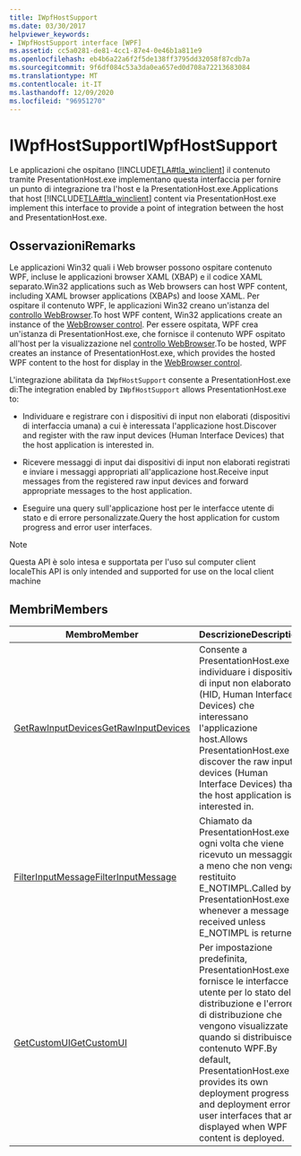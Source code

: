 ```yaml
---
title: IWpfHostSupport
ms.date: 03/30/2017
helpviewer_keywords:
- IWpfHostSupport interface [WPF]
ms.assetid: cc5a0281-de81-4cc1-87e4-0e46b1a811e9
ms.openlocfilehash: eb4b6a22a6f2f5de138ff3795dd32058f87cdb7a
ms.sourcegitcommit: 9f6df084c53a3da0ea657ed0d708a72213683084
ms.translationtype: MT
ms.contentlocale: it-IT
ms.lasthandoff: 12/09/2020
ms.locfileid: "96951270"
---
```

# <a name="iwpfhostsupport"></a><span data-ttu-id="a69dc-102">IWpfHostSupport</span><span class="sxs-lookup"><span data-stu-id="a69dc-102">IWpfHostSupport</span></span>

<span data-ttu-id="a69dc-103">Le applicazioni che ospitano [!INCLUDE[TLA#tla_winclient](../../../includes/tlasharptla-winclient-md.md)] il contenuto tramite PresentationHost.exe implementano questa interfaccia per fornire un punto di integrazione tra l'host e la PresentationHost.exe.</span><span class="sxs-lookup"><span data-stu-id="a69dc-103">Applications that host [!INCLUDE[TLA#tla_winclient](../../../includes/tlasharptla-winclient-md.md)] content via PresentationHost.exe implement this interface to provide a point of integration between the host and PresentationHost.exe.</span></span>  
  
## <a name="remarks"></a><span data-ttu-id="a69dc-104">Osservazioni</span><span class="sxs-lookup"><span data-stu-id="a69dc-104">Remarks</span></span>  

 <span data-ttu-id="a69dc-105">Le applicazioni Win32 quali i Web browser possono ospitare contenuto WPF, incluse le applicazioni browser XAML (XBAP) e il codice XAML separato.</span><span class="sxs-lookup"><span data-stu-id="a69dc-105">Win32 applications such as Web browsers can host WPF content, including XAML browser applications (XBAPs) and loose XAML.</span></span> <span data-ttu-id="a69dc-106">Per ospitare il contenuto WPF, le applicazioni Win32 creano un'istanza del [controllo WebBrowser](/previous-versions/windows/internet-explorer/ie-developer/platform-apis/aa752040(v=vs.85)).</span><span class="sxs-lookup"><span data-stu-id="a69dc-106">To host WPF content, Win32 applications create an instance of the [WebBrowser control](/previous-versions/windows/internet-explorer/ie-developer/platform-apis/aa752040(v=vs.85)).</span></span> <span data-ttu-id="a69dc-107">Per essere ospitata, WPF crea un'istanza di PresentationHost.exe, che fornisce il contenuto WPF ospitato all'host per la visualizzazione nel [controllo WebBrowser](/previous-versions/windows/internet-explorer/ie-developer/platform-apis/aa752040(v=vs.85)).</span><span class="sxs-lookup"><span data-stu-id="a69dc-107">To be hosted, WPF creates an instance of PresentationHost.exe, which provides the hosted WPF content to the host for display in the [WebBrowser control](/previous-versions/windows/internet-explorer/ie-developer/platform-apis/aa752040(v=vs.85)).</span></span>  
  
 <span data-ttu-id="a69dc-108">L'integrazione abilitata da `IWpfHostSupport` consente a PresentationHost.exe di:</span><span class="sxs-lookup"><span data-stu-id="a69dc-108">The integration enabled by `IWpfHostSupport` allows PresentationHost.exe to:</span></span>  
  
- <span data-ttu-id="a69dc-109">Individuare e registrare con i dispositivi di input non elaborati (dispositivi di interfaccia umana) a cui è interessata l'applicazione host.</span><span class="sxs-lookup"><span data-stu-id="a69dc-109">Discover and register with the raw input devices (Human Interface Devices) that the host application is interested in.</span></span>  
  
- <span data-ttu-id="a69dc-110">Ricevere messaggi di input dai dispositivi di input non elaborati registrati e inviare i messaggi appropriati all'applicazione host.</span><span class="sxs-lookup"><span data-stu-id="a69dc-110">Receive input messages from the registered raw input devices and forward appropriate messages to the host application.</span></span>  
  
- <span data-ttu-id="a69dc-111">Eseguire una query sull'applicazione host per le interfacce utente di stato e di errore personalizzate.</span><span class="sxs-lookup"><span data-stu-id="a69dc-111">Query the host application for custom progress and error user interfaces.</span></span>  
  
> [!NOTE]
> <span data-ttu-id="a69dc-112">Questa API è solo intesa e supportata per l'uso sul computer client locale</span><span class="sxs-lookup"><span data-stu-id="a69dc-112">This API is only intended and supported for use on the local client machine</span></span>  
  
## <a name="members"></a><span data-ttu-id="a69dc-113">Membri</span><span class="sxs-lookup"><span data-stu-id="a69dc-113">Members</span></span>  
  
|<span data-ttu-id="a69dc-114">Membro</span><span class="sxs-lookup"><span data-stu-id="a69dc-114">Member</span></span>|<span data-ttu-id="a69dc-115">Descrizione</span><span class="sxs-lookup"><span data-stu-id="a69dc-115">Description</span></span>|  
|------------|-----------------|  
|[<span data-ttu-id="a69dc-116">GetRawInputDevices</span><span class="sxs-lookup"><span data-stu-id="a69dc-116">GetRawInputDevices</span></span>](getrawinputdevices.md)|<span data-ttu-id="a69dc-117">Consente a PresentationHost.exe di individuare i dispositivi di input non elaborato (HID, Human Interface Devices) che interessano l'applicazione host.</span><span class="sxs-lookup"><span data-stu-id="a69dc-117">Allows PresentationHost.exe to discover the raw input devices (Human Interface Devices) that the host application is interested in.</span></span>|  
|[<span data-ttu-id="a69dc-118">FilterInputMessage</span><span class="sxs-lookup"><span data-stu-id="a69dc-118">FilterInputMessage</span></span>](filterinputmessage.md)|<span data-ttu-id="a69dc-119">Chiamato da PresentationHost.exe ogni volta che viene ricevuto un messaggio, a meno che non venga restituito E_NOTIMPL.</span><span class="sxs-lookup"><span data-stu-id="a69dc-119">Called by PresentationHost.exe whenever a message is received unless E_NOTIMPL is returned.</span></span>|  
|[<span data-ttu-id="a69dc-120">GetCustomUI</span><span class="sxs-lookup"><span data-stu-id="a69dc-120">GetCustomUI</span></span>](getcustomui.md)|<span data-ttu-id="a69dc-121">Per impostazione predefinita, PresentationHost.exe fornisce le interfacce utente per lo stato della distribuzione e l'errore di distribuzione che vengono visualizzate quando si distribuisce il contenuto WPF.</span><span class="sxs-lookup"><span data-stu-id="a69dc-121">By default, PresentationHost.exe provides its own deployment progress and deployment error user interfaces that are displayed when WPF content is deployed.</span></span>|
